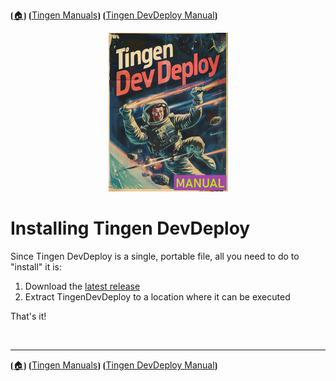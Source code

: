 <!-- u250611 -->

⦗[🏠︎](/README.md)⦘ ⦗[Tingen Manuals](./README.md)⦘ ⦗[Tingen DevDeploy Manual](../README.md)⦘

<div align="center">

  ![logo](/.github/img/logo/man/TngnDocProj-TngnDvdpMan-194x254.png)

</div>

# Installing Tingen DevDeploy

Since Tingen DevDeploy is a single, portable file, all you need to do to "install" it is:

1. Download the [latest release](https://github.com/spectrum-health-systems/tingen-dev-deploy/releases)
2. Extract TingenDevDeploy to a location where it can be executed

That's it!


<br>

***

⦗[🏠︎](/README.md)⦘ ⦗[Tingen Manuals](./README.md)⦘ ⦗[Tingen DevDeploy Manual](../README.md)⦘
